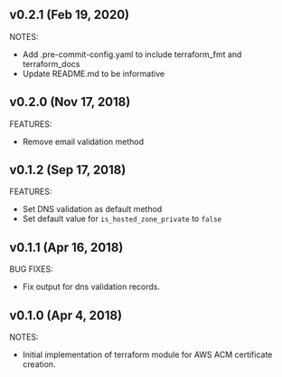 ## v0.2.1 (Feb 19, 2020)

NOTES:

* Add .pre-commit-config.yaml to include terraform_fmt and terraform_docs
* Update README.md to be informative

## v0.2.0 (Nov 17, 2018)

FEATURES:

* Remove email validation method

## v0.1.2 (Sep 17, 2018)

FEATURES:

* Set DNS validation as default method
* Set default value for `is_hosted_zone_private` to `false`

## v0.1.1 (Apr 16, 2018)

BUG FIXES:

* Fix output for dns validation records.

## v0.1.0 (Apr 4, 2018)

NOTES:

* Initial implementation of terraform module for AWS ACM certificate creation.
